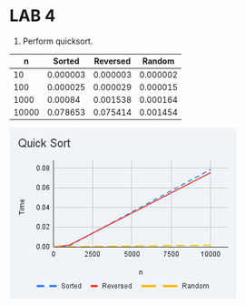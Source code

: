 # LAB 4

1. Perform quicksort.

|n|	Sorted|	Reversed|	Random|
|---|---|---|---|
|10|	0.000003|	0.000003|	0.000002|
|100|	0.000025|	0.000029|	0.000015|
|1000|	0.00084|	0.001538|	0.000164|
|10000|	0.078653|	0.075414|	0.001454|

![img](QuickSort.png)